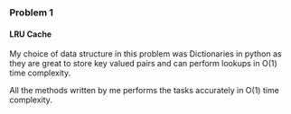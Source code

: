### Problem 1
#### LRU Cache

My choice of data structure in this problem was Dictionaries in python as they
are great to store key valued pairs and can perform lookups in O(1) time complexity.

All the methods written by me performs the tasks accurately in O(1) time complexity.
